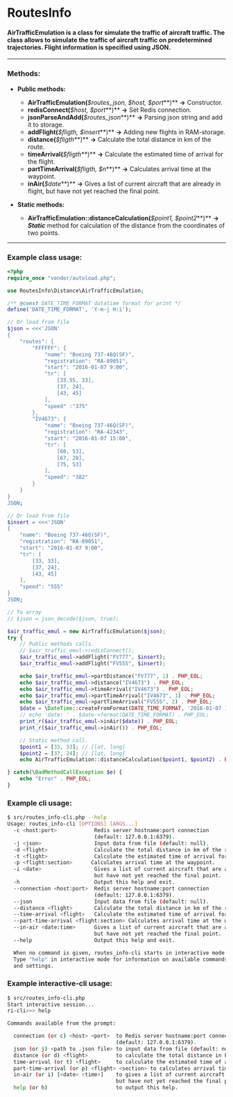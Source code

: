 RoutesInfo
=============
#### AirTrafficEmulation is a class for simulate the traffic of aircraft traffic. The class allows to simulate the traffic of aircraft traffic on predetermined trajectories. Flight information is specified using JSON.
-------------------
### Methods:
- **Public methods:**

  - **AirTrafficEmulation(***\$routes_json, \$host, \$port***)** **->** Constructor.
  - **redisConnect(***\$host, \$port***)** **->** Set Redis connection.
  - **jsonParseAndAdd(***\$routes_json***)** **->** Parsing json string and add it to storage.
  - **addFlight(***\$fligth, \$insert***)** **->** Adding new flights in RAM-storage.
  - **distance(***\$fligth***)** **->** Calculate the total distance in km of the route.
  - **timeArrival(***\$fligth***)** **->** Calculate the estimated time of arrival for the flight.
  - **partTimeArrival(***\$fligth, \$n***)** **->** Calculates arrival time at the waypoint.
  - **inAir(***\$date***)** **->** Gives a list of current aircraft that are already in flight, but have not yet reached the final point.
- **Static methods:**
	- **AirTrafficEmulation::distanceCalculation(***\$point1, \$point2***)** **->** ***Static*** method for calculation of the distance from the coordinates of two points.

-------------------
### Example class usage:
```php
<?php
require_once "vendor/autoload.php";

use RoutesInfo\Distance\AirTrafficEmulation;

/** @const DATE_TIME_FORMAT datatime format for print */
define('DATE_TIME_FORMAT', 'Y-m-j H:i');

// Or load from file
$json = <<<'JSON'
{
    "routes": {
        "FFFFFF": {
            "name": "Boeing 737-46Q(SF)",
            "registration": "RA-89051",
            "start": "2016-01-07 9:00",
            "tr": [
                [33.55, 33],
                [37, 24],
                [43, 45]
            ],
            "speed" :"375"
        },
        "IV4673": {
            "name": "Boeing 737-46Q(SF)",
            "registration": "RA-42343",
            "start": "2016-01-07 15:00",
            "tr": [
                [60, 53],
                [67, 28],
                [75, 53]
            ],
            "speed": "382"
        }
    }
}
JSON;

// Or load from file
$insert = <<<'JSON'
{
    "name": "Boeing 737-46Q(SF)",
    "registration": "RA-89051",
    "start": "2016-01-07 9:00",
    "tr": [
        [33, 33],
        [37, 24],
        [43, 45]
    ],
    "speed": "555"
}
JSON;

// To array
// $json = json_decode($json, true);

$air_traffic_emul = new AirTrafficEmulation($json);
try {
    // Public methods calls.
    // $air_traffic_emul->redisConnect();
    $air_traffic_emul->addFlight("FV777", $insert);
    $air_traffic_emul->addFlight("FV555", $insert);

    echo $air_traffic_emul->partDistance("FV777", 1) . PHP_EOL;
    echo $air_traffic_emul->distance("IV4673") . PHP_EOL;
    echo $air_traffic_emul->timeArrival("IV4673") . PHP_EOL;
    echo $air_traffic_emul->partTimeArrival("IV4673", 1) . PHP_EOL;
    echo $air_traffic_emul->partTimeArrival("FV555", 2) . PHP_EOL;
    $date = \DateTime::createFromFormat(DATE_TIME_FORMAT, '2016-01-07 11:00');
    // echo 'date: ' . $date->format(DATE_TIME_FORMAT) . PHP_EOL;
    print_r($air_traffic_emul->inAir($date)) . PHP_EOL;
    print_r($air_traffic_emul->inAir()) . PHP_EOL;

    // Static method call.
    $point1 = [33, 33]; // [lat, long]
    $point2 = [37, 24]; // [lat, long]
    echo AirTrafficEmulation::distanceCalculation($point1, $point2) . PHP_EOL;

} catch(\BadMethodCallException $e) {
    echo "Error" . PHP_EOL;
}

```

### Example cli usage:
```sh
$ src/routes_info-cli.php --help
Usage: routes_info-cli [OPTIONS] [ARGS...]
  -c <host:port>            Redis server hostname:port connection
                            (default: 127.0.0.1:6379).
  -j <json>                 Input data from file (default: null).
  -d <flight>               Calculate the total distance in km of the route.
  -t <flight>               Calculate the estimated time of arrival for the flight.
  -p <flight:section>      Calculates arrival time at the waypoint.
  -i <date>                 Gives a list of current aircraft that are already in flight,
                            but have not yet reached the final point.
  -h                        Output this help and exit.
  --connection <host:port>  Redis server hostname:port connection
                            (default: 127.0.0.1:6379).
  --json                    Input data from file (default: null).
  --distance <flight>       Calculate the total distance in km of the route.
  --time-arrival <flight>   Calculate the estimated time of arrival for the flight.
  --part-time-arrival <flight:section> Calculates arrival time at the waypoint.
  --in-air <date:time>      Gives a list of current aircraft that are already in flight,
                            but have not yet reached the final point.
  --help                    Output this help and exit.

  When no command is given, routes_info-cli starts in interactive mode.
  Type "help" in interactive mode for information on available commands
  and settings.

```

### Example interactive-cli usage:
```sh
$ src/routes_info-cli.php
Start interactive session...
ri-cli>>> help

Commands available from the prompt:

  connection (or c) <host> <port>  to Redis server hostname:port connection
                                   (default: 127.0.0.1:6379).
  json (or j) <path to .json file> to input data from file (default: null).
  distance (or d) <flight>         to calculate the total distance in km of the route.
  time-arrival (or t) <flight>     to calculate the estimated time of arrival for the flight.
  part-time-arrival (or p) <flight> <section> to calculates arrival time at the waypoint.
  in-air (or i) [<date> <time>]    to gives a list of current aircraft that are already in flight,
                                   but have not yet reached the final point.
  help (or h)                      to output this help.

```
